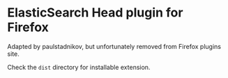 # ElasticSearch Head plugin for Firefox

Adapted by paulstadnikov, but unfortunately removed from Firefox plugins site.

Check the `dist` directory for installable extension.

